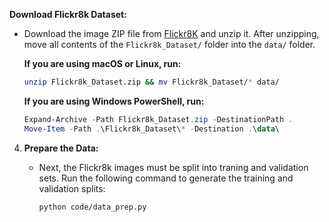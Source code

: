 **Download Flickr8k Dataset:**

   - Download the image ZIP file from [Flickr8K](https://github.com/jbrownlee/Datasets/releases/download/Flickr8k/Flickr8k_Dataset.zip) and unzip it. After unzipping, move all contents of the `Flickr8k_Dataset/` folder into the `data/` folder.

     **If you are using macOS or Linux, run:**

     ```bash
     unzip Flickr8k_Dataset.zip && mv Flickr8k_Dataset/* data/
     ```

     **If you are using Windows PowerShell, run:**

     ```powershell
     Expand-Archive -Path Flickr8k_Dataset.zip -DestinationPath .
     Move-Item -Path .\Flickr8k_Dataset\* -Destination .\data\
     ```

4. **Prepare the Data:**

   - Next, the Flickr8k images must be split into traning and validation sets. Run the following command to generate the training and validation splits:
     ```bash
     python code/data_prep.py
     ```
